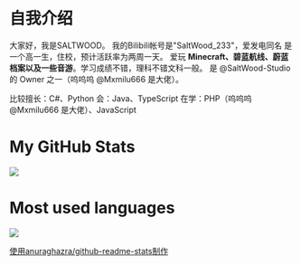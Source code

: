 # 自我介绍

大家好，我是SALTWOOD。
我的Bilibili帐号是"SaltWood_233"，爱发电同名
是一个高一生，住校，预计活跃率为两周一天。
爱玩 **Minecraft、碧蓝航线、蔚蓝档案以及一些音游**。学习成绩不错，理科不错文科一般。
是 @SaltWood-Studio 的 Owner 之一（呜呜呜 @Mxmilu666 是大佬）。

比较擅长：C#、Python
会：Java、TypeScript
在学：PHP（呜呜呜 @Mxmilu666 是大佬）、JavaScript

# My GitHub Stats

<a href="https://github.com/anuraghazra/github-readme-stats">
  <img align="center" src="https://github-readme-stats.vercel.app/api?username=SALTWOOD&show_icons=true&theme=radical&include_all_commits=true" />
</a>

# Most used languages

<a href="https://github.com/anuraghazra/github-readme-stats">
  <img align="center" src="https://github-readme-stats.vercel.app/api/top-langs/?username=SALTWOOD&theme=radical&layout=compact" />
</a>

[使用anuraghazra/github-readme-stats制作](https://github.com/anuraghazra/github-readme-stats)
